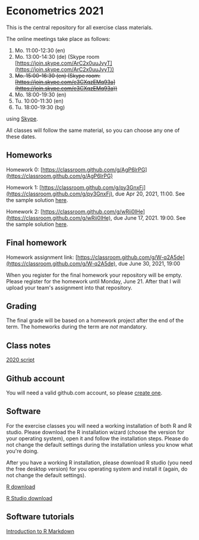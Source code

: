 # Econometrics 2021

This is the central repository for all exercise class materials.

The online meetings take place as follows:

1. Mo. 11:00-12:30 (en)
1. Mo. 13:00-14:30 (de) (Skype room [https://join.skype.com/ArC2x0uuJvyT](https://join.skype.com/ArC2x0uuJvyT))
1. ~~Mo. 15:00-16:30 (en) (Skype room: [https://join.skype.com/e3CXqzEMq93a](https://join.skype.com/e3CXqzEMq93a))~~
1. Mo. 18:00-19:30 (en)
1. Tu. 10:00-11:30 (en)
1. Tu. 18:00-19:30 (bg)

using [Skype](https://join.skype.com/e06WWjwOrFbq).

All classes will follow the same material, so you can choose any one of these dates.

## Homeworks

Homework 0: [https://classroom.github.com/g/AgP6lrPG](https://classroom.github.com/g/AgP6lrPG)

Homework 1: [https://classroom.github.com/g/py3GnxFj](https://classroom.github.com/g/py3GnxFj), due Apr 20, 2021, 11:00. See the sample solution [here](https://github.com/feb-uni-sofia/econometrics2021/blob/main/Homework1.Rmd).

Homework 2: [https://classroom.github.com/g/wRii0IHe](https://classroom.github.com/g/wRii0IHe), due June 17, 2021. 19:00. See the sample solution [here](https://github.com/feb-uni-sofia/econometrics2021/blob/main/Homework2.Rmd).

## Final homework

Homework assignment link: [https://classroom.github.com/g/W-q2A5de](https://classroom.github.com/g/W-q2A5de), due June 30, 2021, 19:00

When you register for the final homework your repository will be empty. Please register for the homework until Monday, June 21. After that I will upload your team's assignment into that repository.


## Grading

The final grade will be based on a homework project after the end of the term. The homeworks during the term are _not_ mandatory.

## Class notes

[2020 script](https://feb-uni-sofia.github.io/econometrics-script/index.html)

## Github account

You will need a valid github.com account, so please [create one](https://github.com/join).

## Software

For the exercise classes you will need a working installation of both R
and R studio. Please download the R installation wizard (choose the version for your operating system),
open it and follow the installation steps. Please do not change the default settings during the installation unless you 
know what you're doing.

After you have a working R installation, please download R studio (you need the free desktop version)
for you operating system and install it (again, do not change the default settings).


[R download](https://cran.r-project.org/)

[R Studio download](https://rstudio.com/products/rstudio/download/)

## Software tutorials

[Introduction to R Markdown](https://rmarkdown.rstudio.com/articles_intro.html)


